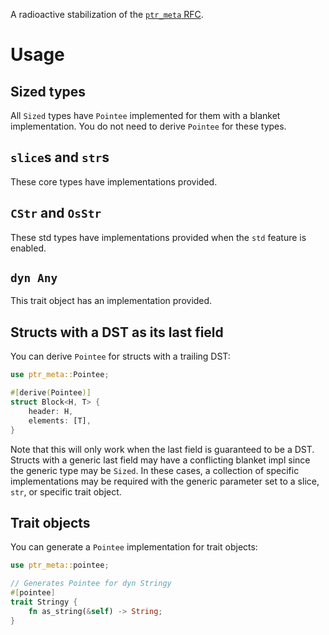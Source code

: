 A radioactive stabilization of the [`ptr_meta` RFC][rfc].

[rfc]: https://rust-lang.github.io/rfcs/2580-ptr-meta.html

# Usage

## Sized types

All `Sized` types have `Pointee` implemented for them with a blanket
implementation. You do not need to derive `Pointee` for these types.

## `slice`s and `str`s

These core types have implementations provided.

## `CStr` and `OsStr`

These std types have implementations provided when the `std` feature is
enabled.

## `dyn Any`

This trait object has an implementation provided.

## Structs with a DST as its last field

You can derive `Pointee` for structs with a trailing DST:

```rust
use ptr_meta::Pointee;

#[derive(Pointee)]
struct Block<H, T> {
    header: H,
    elements: [T],
}
```

Note that this will only work when the last field is guaranteed to be a DST.
Structs with a generic last field may have a conflicting blanket impl since
the generic type may be `Sized`. In these cases, a collection of specific
implementations may be required with the generic parameter set to a slice,
`str`, or specific trait object.

## Trait objects

You can generate a `Pointee` implementation for trait objects:

```rust
use ptr_meta::pointee;

// Generates Pointee for dyn Stringy
#[pointee]
trait Stringy {
    fn as_string(&self) -> String;
}
```
